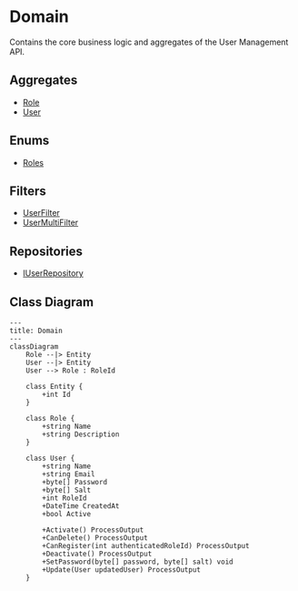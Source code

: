 ﻿# Domain

Contains the core business logic and aggregates of the User Management API.

## Aggregates

- [Role](../src/Core/ArturRios.UserManagement.Domain/Aggregates/Role.cs)
- [User](../src/Core/ArturRios.UserManagement.Domain/Aggregates/User.cs)

## Enums

- [Roles](../src/Core/ArturRios.UserManagement.Domain/Enums/Roles.cs)

## Filters

- [UserFilter](../src/Core/ArturRios.UserManagement.Domain/Filters/UserFilter.cs)
- [UserMultiFilter](../src/Core/ArturRios.UserManagement.Domain/Filters/UserMultiFilter.cs)

## Repositories

- [IUserRepository](../src/Core/ArturRios.UserManagement.Domain/Repositories/IUserRepository.cs)

## Class Diagram

```mermaid
---
title: Domain
---
classDiagram
    Role --|> Entity
    User --|> Entity
    User --> Role : RoleId
    
    class Entity {
        +int Id
    }
    
    class Role {
        +string Name
        +string Description
    }
    
    class User {
        +string Name
        +string Email
        +byte[] Password
        +byte[] Salt
        +int RoleId
        +DateTime CreatedAt
        +bool Active
        
        +Activate() ProcessOutput
        +CanDelete() ProcessOutput
        +CanRegister(int authenticatedRoleId) ProcessOutput
        +Deactivate() ProcessOutput
        +SetPassword(byte[] password, byte[] salt) void
        +Update(User updatedUser) ProcessOutput
    }
```